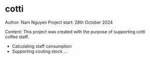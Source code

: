 # cotti

Author: Nam Nguyen
Project start: 28th October 2024

Content:
This project was created with the purpose of supporting 
cotti coffee staff.

+ Calculating staff consumption
+ Supporting couting stock
...

